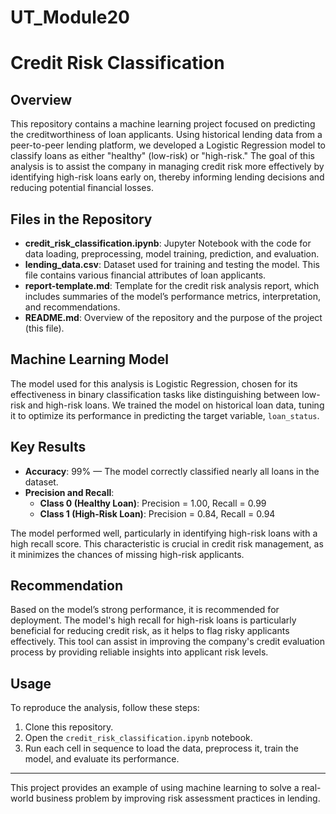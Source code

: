 # UT_Module20
# Credit Risk Classification

## Overview

This repository contains a machine learning project focused on predicting the creditworthiness of loan applicants. Using historical lending data from a peer-to-peer lending platform, we developed a Logistic Regression model to classify loans as either "healthy" (low-risk) or "high-risk." The goal of this analysis is to assist the company in managing credit risk more effectively by identifying high-risk loans early on, thereby informing lending decisions and reducing potential financial losses.

## Files in the Repository

- **credit_risk_classification.ipynb**: Jupyter Notebook with the code for data loading, preprocessing, model training, prediction, and evaluation.
- **lending_data.csv**: Dataset used for training and testing the model. This file contains various financial attributes of loan applicants.
- **report-template.md**: Template for the credit risk analysis report, which includes summaries of the model’s performance metrics, interpretation, and recommendations.
- **README.md**: Overview of the repository and the purpose of the project (this file).

## Machine Learning Model

The model used for this analysis is Logistic Regression, chosen for its effectiveness in binary classification tasks like distinguishing between low-risk and high-risk loans. We trained the model on historical loan data, tuning it to optimize its performance in predicting the target variable, `loan_status`.

## Key Results

- **Accuracy**: 99% — The model correctly classified nearly all loans in the dataset.
- **Precision and Recall**:
  - **Class 0 (Healthy Loan)**: Precision = 1.00, Recall = 0.99
  - **Class 1 (High-Risk Loan)**: Precision = 0.84, Recall = 0.94

The model performed well, particularly in identifying high-risk loans with a high recall score. This characteristic is crucial in credit risk management, as it minimizes the chances of missing high-risk applicants.

## Recommendation

Based on the model’s strong performance, it is recommended for deployment. The model's high recall for high-risk loans is particularly beneficial for reducing credit risk, as it helps to flag risky applicants effectively. This tool can assist in improving the company's credit evaluation process by providing reliable insights into applicant risk levels.

## Usage

To reproduce the analysis, follow these steps:

1. Clone this repository.
2. Open the `credit_risk_classification.ipynb` notebook.
3. Run each cell in sequence to load the data, preprocess it, train the model, and evaluate its performance.

---

This project provides an example of using machine learning to solve a real-world business problem by improving risk assessment practices in lending.
